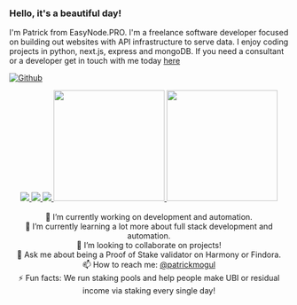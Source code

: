 ### Hello, it's a beautiful day!
I'm Patrick from EasyNode.PRO. I'm a freelance software developer focused on building out websites with API infrastructure to serve data. I enjoy coding projects in python, next.js, express and mongoDB. If you need a consultant or a developer get in touch with me today [here](https://easynode.pro/links)

[![Github](https://img.shields.io/github/followers/patrickmogul?label=Follow&style=social)](https://github.com/patrickmogul)<br />

<div align="center">
<a href="https://github.com/easy-node-pro/findora-toolbox">
  <img src="https://github-readme-stats-ruby-one.vercel.app/api/pin/?username=easy-node-pro&repo=findora-toolbox&show_icons=true&show_owner=true&hide_border=true&theme=merko" />
</a>
<a href="https://github.com/easy-node-pro/harmony-toolbox">
  <img src="https://github-readme-stats-ruby-one.vercel.app/api/pin/?username=easy-node-pro&repo=harmony-toolbox&show_icons=true&show_owner=true&hide_border=true&theme=merko" />
</a>
<a href="https://github.com/easy-node-pro/guides.easynode.pro">
  <img src="https://github-readme-stats-ruby-one.vercel.app/api/pin/?username=easy-node-pro&repo=guides.easynode.pro&show_icons=true&show_owner=true&hide_border=true&theme=merko" />
</a>
<a href="https://github.com/patrickmogul">
  <img height="200" src="https://github-readme-stats-ruby-one.vercel.app/api?username=patrickmogul&show_icons=true&include_orgs=true&line_height=28&hide_border=true&card_width=450&include_all_commits=true&count_private=true&show_icons=true&layout=compact&theme=merko" />
</a>
<a href="https://github.com/patrickmogul">
  <img height="200" src="https://github-readme-stats-ruby-one.vercel.app/api/top-langs/?username=patrickmogul&show_icons=true&line_height=28&hide_border=true&card_width=450&include_orgs=true&count_private=true&layout=compact&theme=merko" />
</a><br /><br />
🔭 I’m currently working on development and automation.<br />
🌱 I’m currently learning a lot more about full stack development and automation.<br />
👯 I’m looking to collaborate on projects!<br />
💬 Ask me about being a Proof of Stake validator on Harmony or Findora.<br />
  📫 How to reach me: <a href="https://twitter.com/patrickmogul">@patrickmogul</a><br />
⚡ Fun facts: We run staking pools and help people make UBI or residual income via staking every single day!<br />
</div>

